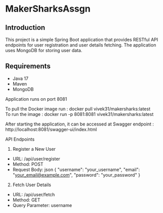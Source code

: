 # MakerSharksAssgn

## Introduction
This project is a simple Spring Boot application that provides RESTful API endpoints for user registration and user details fetching. The application uses MongoDB for storing user data.

## Requirements
- Java 17
- Maven
- MongoDB

Application runs on port 8081

To pull the Docker image run : docker pull vivek31/makersharks:latest  
To run the image : docker run -p 8081:8081 vivek31/makersharks:latest

After starting the application, it can be accessed at Swagger endpoint : http://localhost:8081/swagger-ui/index.html


API Endpoints

1. Register a New User
  - URL: /api/user/register
  - Method: POST
  - Request Body: json
    {
      "username": "your_username",
      "email": "your_email@example.com",
      "password": "your_password"
    }

2. Fetch User Details
  - URL: /api/user/fetch
  - Method: GET
  - Query Parameter: username
    

